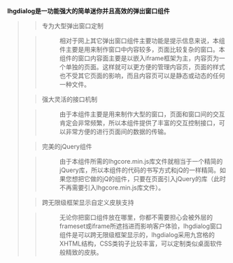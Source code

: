 <p><strong>lhgdialog是一功能强大的简单迷你并且高效的弹出窗口组件</strong></p>
<blockquote><dl><blockquote><dt>专为大型弹出窗口定制</dt></blockquote><blockquote><dd>相对于网上其它弹出窗口组件主要功能是提示信息来说，本组件主要是用来制作窗口中内容较多，页面比较复杂的窗口。本组件的窗口内容面主要是以嵌入iframe框架为主，内容页为一个单独的页面。这样就可以更方便的管理内容页，页面的样式也不受其它页面的影响，而且内容页可以是静态或动态的任何一种文件。</dd></blockquote><blockquote><dt>强大灵活的接口机制</dt></blockquote><blockquote><dd>由于本组件主要是用来制作大型的窗口，页面和窗口间的交互肯定会非常频繁，所以本组件提供了丰富的交互控制接口，可以非常方便的进行页面间的数据的传输。</dd></blockquote><blockquote><dt>完美的jQuery组件</dt></blockquote><blockquote><dd>由于本组件所需的lhgcore.min.js库文件就相当于一个精简的jQuery库，所以本组件的代码的书写方式和jQ的一样精简。如果您想把它做的jQ的组件，只要在页面引入jQuery的库（此时不再需要引入lhgcore.min.js库文件）。</dd></blockquote><blockquote><dt>跨无限级框架显示自定义皮肤支持</dt></blockquote><blockquote><dd>无论你把窗口组件放在哪里，你都不需要担心会被外层的frameset或iframe所遮挡进而影响客户体验，lhgdialog窗口组件是可以跨无限级框架显示的，lhgdialog采用九宫格的XHTML结构，CSS类钩子比较丰富，可以定制类似桌面软件般精致的皮肤。</dd></blockquote></dl></blockquote>